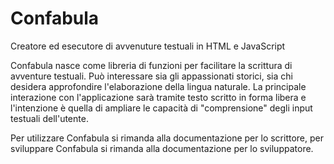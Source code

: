 # Confabula
Creatore ed esecutore di avvenuture testuali in HTML e JavaScript

Confabula nasce come libreria di funzioni per facilitare la scrittura di avventure testuali. Può interessare sia gli appassionati storici, sia chi desidera approfondire l'elaborazione della lingua naturale. La principale interazione con l'applicazione sarà tramite testo scritto in forma libera e l'intenzione è quella di ampliare le capacità di "comprensione" degli input testuali dell'utente.

Per utilizzare Confabula si rimanda alla documentazione per lo scrittore, per sviluppare Confabula si rimanda alla documentazione per lo sviluppatore.
